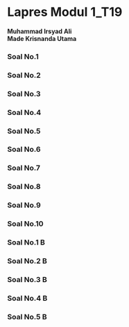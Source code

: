 # Lapres Modul 1_T19

**Muhammad Irsyad Ali**  
**Made Krisnanda Utama**

### Soal No.1


### Soal No.2


### Soal No.3


### Soal No.4


### Soal No.5


### Soal No.6


### Soal No.7


### Soal No.8


### Soal No.9


### Soal No.10


### Soal No.1 B
### Soal No.2 B
### Soal No.3 B
### Soal No.4 B 
### Soal No.5 B




